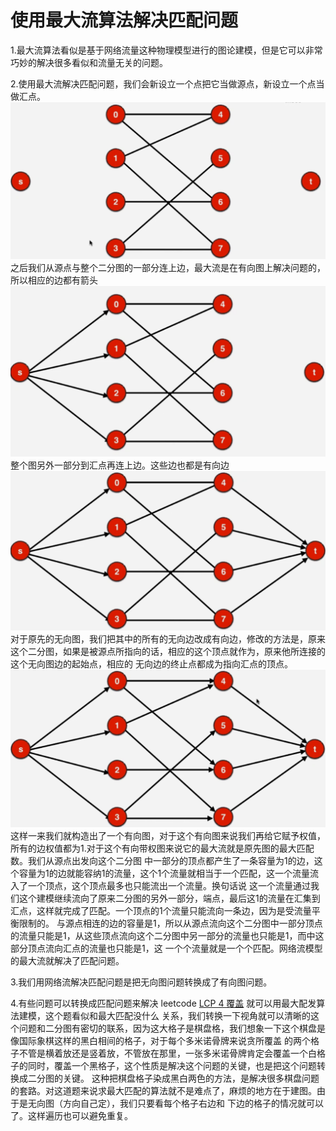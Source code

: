 # 使用最大流算法解决匹配问题

1.最大流算法看似是基于网络流量这种物理模型进行的图论建模，但是它可以非常巧妙的解决很多看似和流量无关的问题。

2.使用最大流解决匹配问题，我们会新设立一个点把它当做源点，新设立一个点当做汇点。
![img](pic/1.png)
之后我们从源点与整个二分图的一部分连上边，最大流是在有向图上解决问题的，所以相应的边都有箭头
![img](pic/2.png)
整个图另外一部分到汇点再连上边。这些边也都是有向边
![img](pic/3.png)
对于原先的无向图，我们把其中的所有的无向边改成有向边，修改的方法是，原来这个二分图，如果是被源点所指向的话，相应的这个顶点就作为，原来他所连接的这个无向图边的起始点，相应的
无向边的终止点都成为指向汇点的顶点。
![img](pic/4.png)
这样一来我们就构造出了一个有向图，对于这个有向图来说我们再给它赋予权值，所有的边权值都为1.对于这个有向带权图来说它的最大流就是原先图的最大匹配数。我们从源点出发向这个二分图
中一部分的顶点都产生了一条容量为1的边，这个容量为1的边就能容纳1的流量，这个1个流量就相当于一个匹配，这一个流量流入了一个顶点，这个顶点最多也只能流出一个流量。换句话说
这一个流量通过我们这个建模继续流向了原来二分图的另外一部分，端点，最后这1的流量在汇集到汇点，这样就完成了匹配。一个顶点的1个流量只能流向一条边，因为是受流量平衡限制的。
与源点相连的边的容量是1，所以从源点流向这个二分图中一部分顶点的流量只能是1，从这些顶点流向这个二分图中另一部分的流量也只能是1，而中这部分顶点流向汇点的流量也只能是1，这
一个个流量就是一个个匹配。网络流模型的最大流就解决了匹配问题。

3.我们用网络流解决匹配问题是把无向图问题转换成了有向图问题。

4.有些问题可以转换成匹配问题来解决 leetcode [LCP 4 覆盖](https://leetcode-cn.com/problems/broken-board-dominoes/) 就可以用最大配发算法建模，这个题看似和最大匹配没什么
关系，我们转换一下视角就可以清晰的这个问题和二分图有密切的联系，因为这大格子是棋盘格，我们想象一下这个棋盘是像国际象棋这样的黑白相间的格子，对于每个多米诺骨牌来说贪所覆盖
的两个格子不管是横着放还是竖着放，不管放在那里，一张多米诺骨牌肯定会覆盖一个白格子的同时，覆盖一个黑格子，这个性质是解决这个问题的关键，也是把这个问题转换成二分图的关键。
这种把棋盘格子染成黑白两色的方法，是解决很多棋盘问题的套路。对这道题来说求最大匹配的算法就不是难点了，麻烦的地方在于建图。由于是无向图（方向自己定），我们只要看每个格子右边和
下边的格子的情况就可以了。这样遍历也可以避免重复。